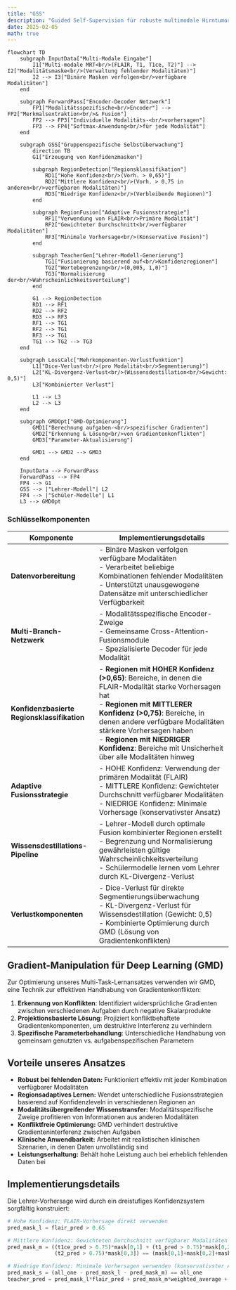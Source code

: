 ```yaml
---
title: "GSS"
description: "Guided Self-Supervision für robuste multimodale Hirntumorsegmentierung"
date: 2025-02-05
math: true
---
```


```mermaid
flowchart TD
    subgraph InputData["Multi-Modale Eingabe"]
        I1["Multi-modale MRT<br/>(FLAIR, T1, T1ce, T2)"] --> I2["Modalitätsmaske<br/>(Verwaltung fehlender Modalitäten)"]
        I2 --> I3["Binäre Masken verfolgen<br/>verfügbare Modalitäten"]
    end
    
    subgraph ForwardPass["Encoder-Decoder Netzwerk"]
        FP1["Modalitätsspezifische<br/>Encoder"] --> FP2["Merkmalsextraktion<br/>& Fusion"]
        FP2 --> FP3["Individuelle Modalitäts-<br/>vorhersagen"]
        FP3 --> FP4["Softmax-Anwendung<br/>für jede Modalität"]
    end
    
    subgraph GSS["Gruppenspezifische Selbstüberwachung"]
        direction TB
        G1["Erzeugung von Konfidenzmasken"]
        
        subgraph RegionDetection["Regionsklassifikation"]
            RD1["Hohe Konfidenz<br/>(Vorh. > 0,65)"]
            RD2["Mittlere Konfidenz<br/>(Vorh. > 0,75 in anderen<br/>verfügbaren Modalitäten)"]
            RD3["Niedrige Konfidenz<br/>(Verbleibende Regionen)"]
        end
        
        subgraph RegionFusion["Adaptive Fusionsstrategie"]
            RF1["Verwendung von FLAIR<br/>Primäre Modalität"]
            RF2["Gewichteter Durchschnitt<br/>verfügbarer Modalitäten"]
            RF3["Minimale Vorhersage<br/>(Konservative Fusion)"]
        end
        
        subgraph TeacherGen["Lehrer-Modell-Generierung"]
            TG1["Fusionierung basierend auf<br/>Konfidenzregionen"]
            TG2["Wertebegrenzung<br/>(0,005, 1,0)"]
            TG3["Normalisierung der<br/>Wahrscheinlichkeitsverteilung"]
        end
        
        G1 --> RegionDetection
        RD1 --> RF1
        RD2 --> RF2
        RD3 --> RF3
        RF1 --> TG1
        RF2 --> TG1
        RF3 --> TG1
        TG1 --> TG2 --> TG3
    end
    
    subgraph LossCalc["Mehrkomponenten-Verlustfunktion"]
        L1["Dice-Verlust<br/>(pro Modalität<br/>Segmentierung)"]
        L2["KL-Divergenz-Verlust<br/>(Wissensdestillation<br/>Gewicht: 0,5)"]
        L3["Kombinierter Verlust"]
        
        L1 --> L3
        L2 --> L3
    end
    
    subgraph GMDOpt["GMD-Optimierung"]
        GMD1["Berechnung aufgaben-<br/>spezifischer Gradienten"]
        GMD2["Erkennung & Lösung<br/>von Gradientenkonflikten"]
        GMD3["Parameter-Aktualisierung"]
        
        GMD1 --> GMD2 --> GMD3
    end
    
    InputData --> ForwardPass
    ForwardPass --> FP4
    FP4 --> G1
    GSS --> |"Lehrer-Modell"| L2
    FP4 --> |"Schüler-Modelle"| L1
    L3 --> GMDOpt
```

### Schlüsselkomponenten

| Komponente | Implementierungsdetails |
|------------|-------------------------|
| **Datenvorbereitung** | - Binäre Masken verfolgen verfügbare Modalitäten<br>- Verarbeitet beliebige Kombinationen fehlender Modalitäten<br>- Unterstützt unausgewogene Datensätze mit unterschiedlicher Verfügbarkeit |
| **Multi-Branch-Netzwerk** | - Modalitätsspezifische Encoder-Zweige<br>- Gemeinsame Cross-Attention-Fusionsmodule<br>- Spezialisierte Decoder für jede Modalität |
| **Konfidenzbasierte Regionsklassifikation** | - **Regionen mit HOHER Konfidenz (>0,65)**: Bereiche, in denen die FLAIR-Modalität starke Vorhersagen hat<br>- **Regionen mit MITTLERER Konfidenz (>0,75)**: Bereiche, in denen andere verfügbare Modalitäten stärkere Vorhersagen haben<br>- **Regionen mit NIEDRIGER Konfidenz**: Bereiche mit Unsicherheit über alle Modalitäten hinweg |
| **Adaptive Fusionsstrategie** | - HOHE Konfidenz: Verwendung der primären Modalität (FLAIR)<br>- MITTLERE Konfidenz: Gewichteter Durchschnitt verfügbarer Modalitäten<br>- NIEDRIGE Konfidenz: Minimale Vorhersage (konservativster Ansatz) |
| **Wissensdestillations-Pipeline** | - Lehrer-Modell durch optimale Fusion kombinierter Regionen erstellt<br>- Begrenzung und Normalisierung gewährleisten gültige Wahrscheinlichkeitsverteilung<br>- Schülermodelle lernen vom Lehrer durch KL-Divergenz-Verlust |
| **Verlustkomponenten** | - Dice-Verlust für direkte Segmentierungsüberwachung<br>- KL-Divergenz-Verlust für Wissensdestillation (Gewicht: 0,5)<br>- Kombinierte Optimierung durch GMD (Lösung von Gradientenkonflikten) |

## Gradient-Manipulation für Deep Learning (GMD)

Zur Optimierung unseres Multi-Task-Lernansatzes verwenden wir GMD, eine Technik zur effektiven Handhabung von Gradientenkonflikten:

1. **Erkennung von Konflikten**: Identifiziert widersprüchliche Gradienten zwischen verschiedenen Aufgaben durch negative Skalarprodukte
2. **Projektionsbasierte Lösung**: Projiziert konfliktbehaftete Gradientenkomponenten, um destruktive Interferenz zu verhindern
3. **Spezifische Parameterbehandlung**: Unterschiedliche Handhabung von gemeinsam genutzten vs. aufgabenspezifischen Parametern

## Vorteile unseres Ansatzes

- **Robust bei fehlenden Daten:** Funktioniert effektiv mit jeder Kombination verfügbarer Modalitäten
- **Regionsadaptives Lernen:** Wendet unterschiedliche Fusionsstrategien basierend auf Konfidenzleveln in verschiedenen Regionen an
- **Modalitätsübergreifender Wissenstransfer:** Modalitätsspezifische Zweige profitieren von Informationen aus anderen Modalitäten
- **Konfliktfreie Optimierung:** GMD verhindert destruktive Gradienteninterferenz zwischen Aufgaben
- **Klinische Anwendbarkeit:** Arbeitet mit realistischen klinischen Szenarien, in denen Daten unvollständig sind
- **Leistungserhaltung:** Behält hohe Leistung auch bei erheblich fehlenden Daten bei

## Implementierungsdetails

Die Lehrer-Vorhersage wird durch ein dreistufiges Konfidenzsystem sorgfältig konstruiert:

```python
# Hohe Konfidenz: FLAIR-Vorhersage direkt verwenden
pred_mask_l = flair_pred > 0.65

# Mittlere Konfidenz: Gewichteten Durchschnitt verfügbarer Modalitäten verwenden
pred_mask_m = ((t1ce_pred > 0.75)*mask[0,1] + (t1_pred > 0.75)*mask[0,2] + 
               (t2_pred > 0.75)*mask[0,3]) == (mask[0,1]+mask[0,2]+mask[0,3])

# Niedrige Konfidenz: Minimale Vorhersagen verwenden (konservativster Ansatz)
pred_mask_s = (all_one - pred_mask_l - pred_mask_m) == all_one
teacher_pred = pred_mask_l*flair_pred + pred_mask_m*weighted_average + pred_mask_s*minimum_pred
```

